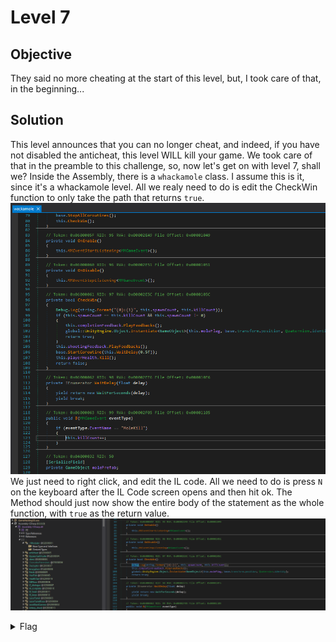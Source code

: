 # Level 7

## Objective
They said no more cheating at the start of this level, but, I took care of that, in the beginning...

## Solution
This level announces that you can no longer cheat, and indeed, if you have not disabled the anticheat, this level WILL kill
your game. We took care of that in the preamble to this challenge, so, now let's get on with level 7, shall we? Inside the
Assembly, there is a `whackamole` class. I assume this is it, since it's a whackamole level. All we realy need to do is 
edit the CheckWin function to only take the path that returns `true`.
<br/>
<img alt="Level 4 DNSpy" src="L7 wackamole.png" title="DNSpy IL COde"/>
<br/>
We just need to right click, and edit the IL code. All we need to do is press `N` on the keyboard after the IL Code screen
opens and then hit ok. The Method should just now show the entire body of the statement as the whole function, with `true`
as the return value.
<br/>
<img alt="Level 4 DNSpy" src="L7 wackamole method.png" title="DNSpy IL COde"/>
<br/>

<details>
<summary>Flag</summary>
GHCTF{nice_shooting_tex}  
<br/>
<img alt="Level 5 solution" height="400" src="L7.png" title="Flag" width="400"/>
</details>
